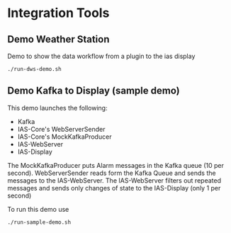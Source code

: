 # Integration Tools

## Demo Weather Station

Demo to show the data workflow from a plugin to the ias display

```
./run-dws-demo.sh
```

## Demo Kafka to Display (sample demo)

This demo launches the following:

 - Kafka
 - IAS-Core's WebServerSender
 - IAS-Core's MockKafkaProducer
 - IAS-WebServer
 - IAS-Display

The MockKafkaProducer puts Alarm messages in the Kafka queue (10 per second). WebServerSender reads form the Kafka Queue and sends the messages to the IAS-WebServer. The IAS-WebServer filters out repeated messages and sends only changes of state to the IAS-Display (only 1 per second)

To run this demo use

```
./run-sample-demo.sh
```
